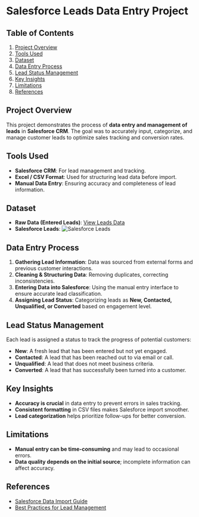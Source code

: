 # Salesforce Leads Data Entry Project

## Table of Contents
1. [Project Overview](#project-overview)
2. [Tools Used](#tools-used)
3. [Dataset](#dataset)
4. [Data Entry Process](#data-entry-process)
5. [Lead Status Management](#lead-status-management)
6. [Key Insights](#key-insights)
7. [Limitations](#limitations)
8. [References](#references)

## Project Overview
This project demonstrates the process of **data entry and management of leads** in **Salesforce CRM**. The goal was to accurately input, categorize, and manage customer leads to optimize sales tracking and conversion rates.

## Tools Used
- **Salesforce CRM**: For lead management and tracking.
- **Excel / CSV Format**: Used for structuring lead data before import.
- **Manual Data Entry**: Ensuring accuracy and completeness of lead information.

## Dataset
- **Raw Data (Entered Leads)**: [View Leads Data](https://github.com/Fathiat-data-portfolio/Fathiat_Data_Entry_Portfolio/blob/main/Salesforce_Leads/custom_salesforce_leads_with_status.csv)
- **Salesforce Leads**:
  ![Salesforce Leads](https://github.com/Fathiat-data-portfolio/Fathiat_Data_Entry_Portfolio/blob/main/Salesforce_Leads/Sales%20force.PNG)

## Data Entry Process
1. **Gathering Lead Information**: Data was sourced from external forms and previous customer interactions.
2. **Cleaning & Structuring Data**: Removing duplicates, correcting inconsistencies.
3. **Entering Data into Salesforce**: Using the manual entry interface to ensure accurate lead classification.
4. **Assigning Lead Status**: Categorizing leads as **New, Contacted, Unqualified, or Converted** based on engagement level.

## Lead Status Management
Each lead is assigned a status to track the progress of potential customers:
- **New**: A fresh lead that has been entered but not yet engaged.
- **Contacted**: A lead that has been reached out to via email or call.
- **Unqualified**: A lead that does not meet business criteria.
- **Converted**: A lead that has successfully been turned into a customer.

## Key Insights
- **Accuracy is crucial** in data entry to prevent errors in sales tracking.
- **Consistent formatting** in CSV files makes Salesforce import smoother.
- **Lead categorization** helps prioritize follow-ups for better conversion.

## Limitations
- **Manual entry can be time-consuming** and may lead to occasional errors.
- **Data quality depends on the initial source**; incomplete information can affect accuracy.

## References
- [Salesforce Data Import Guide](https://help.salesforce.com/s/articleView?id=sf.data_import_wizard.htm)
- [Best Practices for Lead Management](https://www.salesforce.com/products/guide/lead-management/)
